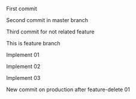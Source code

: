 First commit

Second commit in master branch

Third commit for not related feature

This is feature branch

Implement 01

Implement 02

Implement 03

New commit on production after feature-delete 01
